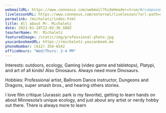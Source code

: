 ```yaml
---
webmailURL: https://www.connexus.com/webmail?hideHeader=true/#/composemessage?idWebuser=4021797
livelessonURL: https://www.connexus.com/external/livelesson/?url-path=rmichaletz&domain=ww3.livelesson.com
permalink: /michaletz/index.html
title: All about Mr. Michaletz
date: 2021-01-28T22:02:36.580Z
teacherName: Mr. Michaletz
featuredImage: /static/img/professional-photo.jpg
youcanbookmeURL: https://rmichaletz.youcanbook.me
phoneNumber: (612) 354-6542‬
officeHours: "Wed/Thurs: 2-4 PM"
---
```

Interests: outdoors, ecology, Gaming (video game and tabletops), Platypi, and art of all kinds! Also Dinosaurs. Always need more Dinosaurs.

Hobbies: Professional artist, Ballroom Dance instructor, Dungeons and Dragons, super smash bros., and hearing others stories.

I love film critique (Jurassic park is my favorite), getting to learn hands on about Minnesota’s unique ecology, and just about any artist or nerdy hobby out there. There is always more to learn
